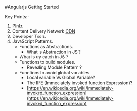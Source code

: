 #Angularjs Getting Started

Key Points:-

1. Plnkr.
2. Content Delivery Network [CDN](http://www.webopedia.com/TERM/C/CDN.html)
3. Developer Tools.
4. JavaScript Patterns.
	- Functions as Abstractions.
		- What is Abstraction in JS ?
    - What is try catch in JS ?
	- Functions to build modules.
		- Revealing Module Pattern ?
	- Functions to avoid global variables.
		- Local variable Vs Global Variable?
		- The IIFE (Immediately invoked function Expression)?
		- [https://en.wikipedia.org/wiki/Immediately-invoked_function_expression](https://en.wikipedia.org/wiki/Immediately-invoked_function_expression)
